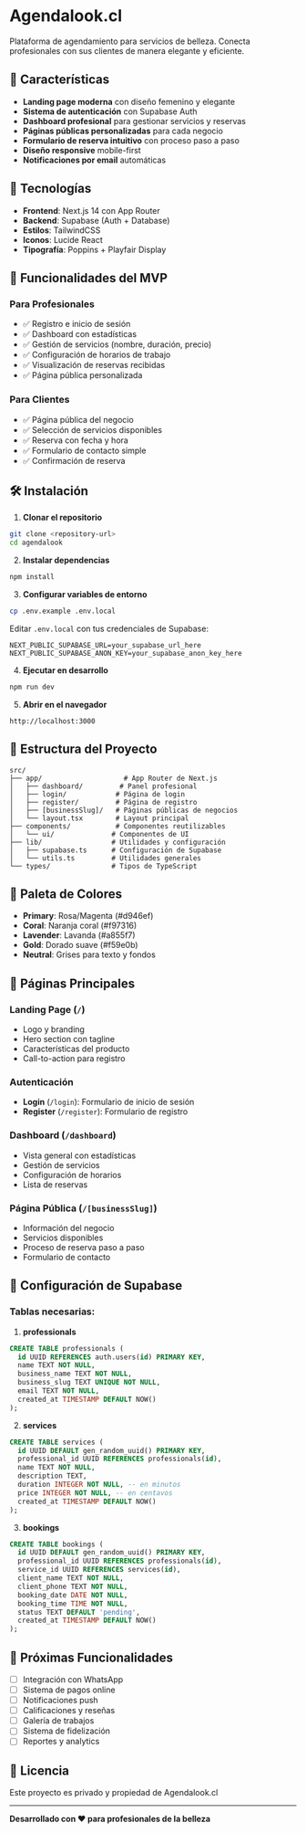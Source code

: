 # Agendalook.cl

Plataforma de agendamiento para servicios de belleza. Conecta profesionales con sus clientes de manera elegante y eficiente.

## 🎨 Características

- **Landing page moderna** con diseño femenino y elegante
- **Sistema de autenticación** con Supabase Auth
- **Dashboard profesional** para gestionar servicios y reservas
- **Páginas públicas personalizadas** para cada negocio
- **Formulario de reserva intuitivo** con proceso paso a paso
- **Diseño responsive** mobile-first
- **Notificaciones por email** automáticas

## 🚀 Tecnologías

- **Frontend**: Next.js 14 con App Router
- **Backend**: Supabase (Auth + Database)
- **Estilos**: TailwindCSS
- **Iconos**: Lucide React
- **Tipografía**: Poppins + Playfair Display

## 🎯 Funcionalidades del MVP

### Para Profesionales
- ✅ Registro e inicio de sesión
- ✅ Dashboard con estadísticas
- ✅ Gestión de servicios (nombre, duración, precio)
- ✅ Configuración de horarios de trabajo
- ✅ Visualización de reservas recibidas
- ✅ Página pública personalizada

### Para Clientes
- ✅ Página pública del negocio
- ✅ Selección de servicios disponibles
- ✅ Reserva con fecha y hora
- ✅ Formulario de contacto simple
- ✅ Confirmación de reserva

## 🛠️ Instalación

1. **Clonar el repositorio**
```bash
git clone <repository-url>
cd agendalook
```

2. **Instalar dependencias**
```bash
npm install
```

3. **Configurar variables de entorno**
```bash
cp .env.example .env.local
```

Editar `.env.local` con tus credenciales de Supabase:
```env
NEXT_PUBLIC_SUPABASE_URL=your_supabase_url_here
NEXT_PUBLIC_SUPABASE_ANON_KEY=your_supabase_anon_key_here
```

4. **Ejecutar en desarrollo**
```bash
npm run dev
```

5. **Abrir en el navegador**
```
http://localhost:3000
```

## 📁 Estructura del Proyecto

```
src/
├── app/                    # App Router de Next.js
│   ├── dashboard/         # Panel profesional
│   ├── login/            # Página de login
│   ├── register/         # Página de registro
│   ├── [businessSlug]/   # Páginas públicas de negocios
│   └── layout.tsx        # Layout principal
├── components/           # Componentes reutilizables
│   └── ui/              # Componentes de UI
├── lib/                 # Utilidades y configuración
│   ├── supabase.ts      # Configuración de Supabase
│   └── utils.ts         # Utilidades generales
└── types/               # Tipos de TypeScript
```

## 🎨 Paleta de Colores

- **Primary**: Rosa/Magenta (#d946ef)
- **Coral**: Naranja coral (#f97316)
- **Lavender**: Lavanda (#a855f7)
- **Gold**: Dorado suave (#f59e0b)
- **Neutral**: Grises para texto y fondos

## 📱 Páginas Principales

### Landing Page (`/`)
- Logo y branding
- Hero section con tagline
- Características del producto
- Call-to-action para registro

### Autenticación
- **Login** (`/login`): Formulario de inicio de sesión
- **Register** (`/register`): Formulario de registro

### Dashboard (`/dashboard`)
- Vista general con estadísticas
- Gestión de servicios
- Configuración de horarios
- Lista de reservas

### Página Pública (`/[businessSlug]`)
- Información del negocio
- Servicios disponibles
- Proceso de reserva paso a paso
- Formulario de contacto

## 🔧 Configuración de Supabase

### Tablas necesarias:

1. **professionals**
```sql
CREATE TABLE professionals (
  id UUID REFERENCES auth.users(id) PRIMARY KEY,
  name TEXT NOT NULL,
  business_name TEXT NOT NULL,
  business_slug TEXT UNIQUE NOT NULL,
  email TEXT NOT NULL,
  created_at TIMESTAMP DEFAULT NOW()
);
```

2. **services**
```sql
CREATE TABLE services (
  id UUID DEFAULT gen_random_uuid() PRIMARY KEY,
  professional_id UUID REFERENCES professionals(id),
  name TEXT NOT NULL,
  description TEXT,
  duration INTEGER NOT NULL, -- en minutos
  price INTEGER NOT NULL, -- en centavos
  created_at TIMESTAMP DEFAULT NOW()
);
```

3. **bookings**
```sql
CREATE TABLE bookings (
  id UUID DEFAULT gen_random_uuid() PRIMARY KEY,
  professional_id UUID REFERENCES professionals(id),
  service_id UUID REFERENCES services(id),
  client_name TEXT NOT NULL,
  client_phone TEXT NOT NULL,
  booking_date DATE NOT NULL,
  booking_time TIME NOT NULL,
  status TEXT DEFAULT 'pending',
  created_at TIMESTAMP DEFAULT NOW()
);
```

## 🚀 Próximas Funcionalidades

- [ ] Integración con WhatsApp
- [ ] Sistema de pagos online
- [ ] Notificaciones push
- [ ] Calificaciones y reseñas
- [ ] Galería de trabajos
- [ ] Sistema de fidelización
- [ ] Reportes y analytics

## 📄 Licencia

Este proyecto es privado y propiedad de Agendalook.cl

---

**Desarrollado con ❤️ para profesionales de la belleza**
